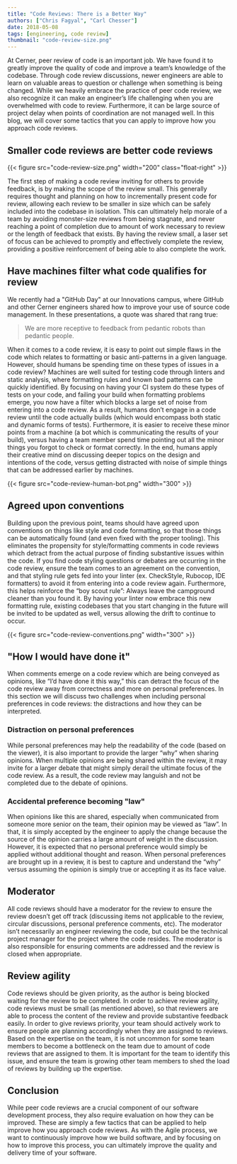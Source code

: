 ```yaml
---
title: "Code Reviews: There is a Better Way"
authors: ["Chris Fagyal", "Carl Chesser"]
date: 2018-05-08
tags: [engineering, code review]
thumbnail: "code-review-size.png"
---
```


At Cerner, peer review of code is an important job. We have found it to greatly improve the quality of code and improve a team’s knowledge of the codebase. Through code review discussions, newer engineers are able to learn on valuable areas to question or challenge when something is being changed. While we heavily embrace the practice of peer code review, we also recognize it can make an engineer’s life challenging when you are overwhelmed with code to review. Furthermore, it can be large source of project delay when points of coordination are not managed well. In this blog, we will cover some tactics that you can apply to improve how you approach code reviews.

## Smaller code reviews are better code reviews

{{< figure src="code-review-size.png" width="200" class="float-right" >}}

The first step of making a code review inviting for others to provide feedback, is by making the scope of the review small. This generally requires thought and planning on how to incrementally present code for review, allowing each review to be smaller in size which can be safely included into the codebase in isolation. This can ultimately help morale of a team by avoiding monster-size reviews from being stagnate, and never reaching a point of completion due to amount of work necessary to review or the length of feedback that exists. By having the review small, a laser set of focus can be achieved to promptly and effectively complete the review, providing a positive reinforcement of being able to also complete the work.

## Have machines filter what code qualifies for review

We recently had a "GitHub Day" at our Innovations campus, where GitHub and other Cerner engineers shared how to improve your use of source code management. In these presentations, a quote was shared that rang true:

> We are more receptive to feedback from pedantic robots than pedantic people.

When it comes to a code review, it is easy to point out simple flaws in the code which relates to formatting or basic anti-patterns in a given language. However, should humans be spending time on these types of issues in a code review? Machines are well suited for testing code through linters and static analysis, where formatting rules and known bad patterns can be quickly identified. By focusing on having your CI system do these types of tests on your code, and failing your build when formatting problems emerge, you now have a filter which blocks a large set of noise from entering into a code review. As a result, humans don’t engage in a code review until the code actually builds (which would encompass both static and dynamic forms of tests). Furthermore, it is easier to receive these minor points from a machine (a bot which is communicating the results of your build), versus having a team member spend time pointing out all the minor things you forgot to check or format correctly. In the end, humans apply their creative mind on discussing deeper topics on the design and intentions of the code, versus getting distracted with noise of simple things that can be addressed earlier by machines.

{{< figure src="code-review-human-bot.png" width="300" >}}

## Agreed upon conventions

Building upon the previous point, teams should have agreed upon conventions on things like style and code formatting, so that those things can be automatically found (and even fixed with the proper tooling).  This eliminates the propensity for style/formatting comments in code reviews which detract from the actual purpose of finding substantive issues within the code. If you find code styling questions or debates are occurring in the code review, ensure the team comes to an agreement on the convention, and that styling rule gets fed into your linter (ex. CheckStyle, Rubocop, IDE formatters) to avoid it from entering into a code review again. Furthermore, this helps reinforce the “boy scout rule”: Always leave the campground cleaner than you found it. By having your linter now embrace this new formatting rule, existing codebases that you start changing in the future will be invited to be updated as well, versus allowing the drift to continue to occur.

{{< figure src="code-review-conventions.png" width="300" >}}

## "How I would have done it"

When comments emerge on a code review which are being conveyed as opinions, like “I’d have done it this way,” this can detract the focus of the code review away from correctness and more on personal preferences. In this section we will discuss two challenges when including personal preferences in code reviews: the distractions and how they can be interpreted.

### Distraction on personal preferences

While personal preferences may help the readability of the code (based on the viewer), it is also important to provide the larger “why” when sharing opinions. When multiple opinions are being shared within the review, it may invite for a larger debate that might simply derail the ultimate focus of the code review. As a result, the code review may languish and not be completed due to the debate of opinions.

### Accidental preference becoming "law"

When opinions like this are shared, especially when communicated from someone more senior on the team, their opinion may be viewed as “law”. In that, it is simply accepted by the engineer to apply the change because the source of the opinion carries a large amount of weight in the discussion. However, it is expected that no personal preference would simply be applied without additional thought and reason. When personal preferences are brought up in a review, it is best to capture and understand the “why” versus assuming the opinion is simply true or accepting it as its face value.

## Moderator

All code reviews should have a moderator for the review to ensure the review doesn’t get off track (discussing items not applicable to the review, circular discussions, personal preference comments, etc).  The moderator isn’t necessarily an engineer reviewing the code, but could be the technical project manager for the project where the code resides.  The moderator is also responsible for ensuring comments are addressed and the review is closed when appropriate.

## Review agility

Code reviews should be given priority, as the author is being blocked waiting for the review to be completed.  In order to achieve review agility, code reviews must be small (as mentioned above), so that reviewers are able to process the content of the review and provide substantive feedback easily. In order to give reviews priority, your team should actively work to ensure people are planning accordingly when they are assigned to reviews. Based on the expertise on the team, it is not uncommon for some team members to become a bottleneck on the team due to amount of code reviews that are assigned to them. It is important for the team to identify this issue, and ensure the team is growing other team members to shed the load of reviews by building up the expertise.

## Conclusion

While peer code reviews are a crucial component of our software development process, they also require evaluation on how they can be improved. These are simply a few tactics that can be applied to help improve how you approach code reviews. As with the Agile process, we want to continuously improve how we build software, and by focusing on how to improve this process, you can ultimately improve the quality and delivery time of your software.
